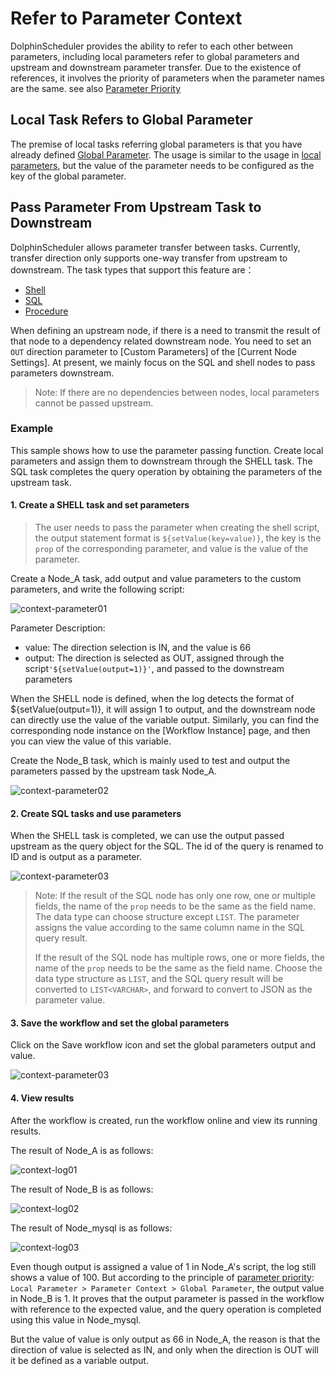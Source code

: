 # Refer to Parameter Context

DolphinScheduler provides the ability to refer to each other between parameters, including local parameters refer to global parameters and upstream and downstream parameter transfer. Due to the existence of references, it involves the priority of parameters when the parameter names are the same. see also [Parameter Priority](priority.md)

## Local Task Refers to Global Parameter

The premise of local tasks referring global parameters is that you have already defined [Global Parameter](global.md). The usage is similar to the usage in [local parameters](local.md), but the value of the parameter needs to be configured as the key of the global parameter.

## Pass Parameter From Upstream Task to Downstream

DolphinScheduler allows parameter transfer between tasks. Currently, transfer direction only supports one-way transfer from upstream to downstream. The task types that support this feature are：

* [Shell](../task/shell.md)
* [SQL](../task/sql.md)
* [Procedure](../task/stored-procedure.md)

When defining an upstream node, if there is a need to transmit the result of that node to a dependency related downstream node. You need to set an `OUT` direction parameter to [Custom Parameters] of the [Current Node Settings]. At present, we mainly focus on the SQL and shell nodes to pass parameters downstream.

> Note: If there are no dependencies between nodes, local parameters cannot be passed upstream.

### Example

This sample shows how to use the parameter passing function. Create local parameters and assign them to downstream through the SHELL task. The SQL task completes the query operation by obtaining the parameters of the upstream task.

#### 1. Create a SHELL task and set parameters

> The user needs to pass the parameter when creating the shell script, the output statement format is `${setValue(key=value)}`, the key is the `prop` of the corresponding parameter, and value is the value of the parameter.

Create a Node_A task, add output and value parameters to the custom parameters, and write the following script:

![context-parameter01](/img/new_ui/dev/parameter/context_parameter01.png)

Parameter Description:

- value: The direction selection is IN, and the value is 66
- output: The direction is selected as OUT, assigned through the script`'${setValue(output=1)}'`, and passed to the downstream parameters

When the SHELL node is defined, when the log detects the format of ${setValue(output=1)}, it will assign 1 to output, and the downstream node can directly use the value of the variable output. Similarly, you can find the corresponding node instance on the [Workflow Instance] page, and then you can view the value of this variable.

Create the Node_B task, which is mainly used to test and output the parameters passed by the upstream task Node_A.

![context-parameter02](/img/new_ui/dev/parameter/context_parameter02.png)

#### 2. Create SQL tasks and use parameters

When the SHELL task is completed, we can use the output passed upstream as the query object for the SQL. The id of the query is renamed to ID and is output as a parameter.

![context-parameter03](/img/new_ui/dev/parameter/context_parameter03.png)

> Note: If the result of the SQL node has only one row, one or multiple fields, the name of the `prop` needs to be the same as the field name. The data type can choose structure except `LIST`. The parameter assigns the value according to the same column name in the SQL query result.
>
>If the result of the SQL node has multiple rows, one or more fields, the name of the `prop` needs to be the same as the field name. Choose the data type structure as `LIST`, and the SQL query result will be converted to `LIST<VARCHAR>`, and forward to convert to JSON as the parameter value.

#### 3. Save the workflow and set the global parameters

Click on the Save workflow icon and set the global parameters output and value.

![context-parameter03](/img/new_ui/dev/parameter/context_parameter04.png)

#### 4. View results

After the workflow is created, run the workflow online and view its running results.

The result of Node_A is as follows:

![context-log01](/img/new_ui/dev/parameter/context_log01.png)

The result of Node_B is as follows:

![context-log02](/img/new_ui/dev/parameter/context_log02.png)

The result of Node_mysql is as follows:

![context-log03](/img/new_ui/dev/parameter/context_log03.png)

Even though output is assigned a value of 1 in Node_A's script, the log still shows a value of 100. But according to the principle of [parameter priority](priority.md): `Local Parameter > Parameter Context > Global Parameter`, the output value in Node_B is 1. It proves that the output parameter is passed in the workflow with reference to the expected value, and the query operation is completed using this value in Node_mysql.

But the value of value is only output as 66 in Node_A, the reason is that the direction of value is selected as IN, and only when the direction is OUT will it be defined as a variable output.
